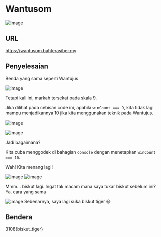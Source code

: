 # Wantusom
![image](https://github.com/6D756E6972/3108CTF/assets/129729880/7596d9ba-1bc3-4133-8d1e-08c45dfc80bb)

## URL
https://wantusom.bahterasiber.my

## Penyelesaian
Benda yang sama seperti Wantujus

![image](https://github.com/6D756E6972/3108CTF/assets/129729880/76582c0f-afdb-4b29-904e-57cd7f4c9e7f)

Tetapi kali ini, markah tersekat pada skala 9.

Jika dilihat pada cebisan code ini, apabila `winCount === 9`, kita tidak lagi mampu menjadikannya 10 jika kita menggunakan teknik pada Wantujus.

![image](https://github.com/6D756E6972/3108CTF/assets/129729880/459ef82d-bc8a-46c6-bf25-ae8c406ede1e)

![image](https://github.com/6D756E6972/3108CTF/assets/129729880/40b2749c-2806-487a-b57f-3ab6e66eaeb5)

Jadi bagaimana?

Kita cuba menggodek di bahagian `console` dengan menetapkan `winCount === 10`. 

Wah! Kita menang lagi!

![image](https://github.com/6D756E6972/3108CTF/assets/129729880/641b3b1a-fb7e-4e02-a289-bc06bf958b9e)
![image](https://github.com/6D756E6972/3108CTF/assets/129729880/a96762a2-7a25-41f8-bd9c-4c8a568280ce)

Mmm... biskut lagi. Ingat tak macam mana saya tukar biskut sebelum ini? Ya. cara yang sama

![image](https://github.com/6D756E6972/3108CTF/assets/129729880/cabcebfa-9f3c-420a-b555-449b2c7ab86b)
Sebenarnya, saya lagi suka biskut tiger 😆

## Bendera
3108{biskut_tiger}
